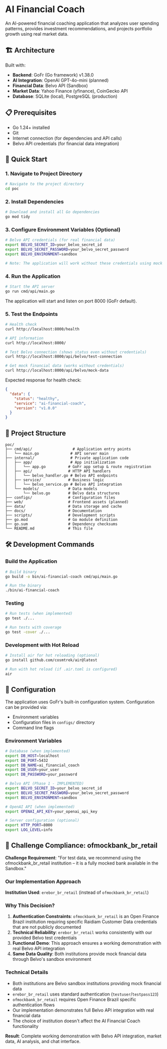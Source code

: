 # AI Financial Coach

An AI-powered financial coaching application that analyzes user spending patterns, provides investment recommendations, and projects portfolio growth using real market data.

## 🏗️ Architecture

Built with:
- **Backend**: GoFr (Go framework) v1.38.0
- **AI Integration**: OpenAI GPT-4o-mini (planned)
- **Financial Data**: Belvo API (Sandbox)
- **Market Data**: Yahoo Finance (yfinance), CoinGecko API
- **Database**: SQLite (local), PostgreSQL (production)

## 📋 Prerequisites

- Go 1.24+ installed
- Git
- Internet connection (for dependencies and API calls)
- Belvo API credentials (for financial data integration)

## 🚀 Quick Start

### 1. Navigate to Project Directory

```bash
# Navigate to the project directory
cd poc
```

### 2. Install Dependencies

```bash
# Download and install all Go dependencies
go mod tidy
```

### 3. Configure Environment Variables (Optional)

```bash
# Belvo API credentials (for real financial data)
export BELVO_SECRET_ID=your_belvo_secret_id
export BELVO_SECRET_PASSWORD=your_belvo_secret_password
export BELVO_ENVIRONMENT=sandbox

# Note: The application will work without these credentials using mock data
```

### 4. Run the Application

```bash
# Start the API server
go run cmd/api/main.go
```

The application will start and listen on port 8000 (GoFr default).

### 5. Test the Endpoints

```bash
# Health check
curl http://localhost:8000/health

# API information
curl http://localhost:8000/

# Test Belvo connection (shows status even without credentials)
curl http://localhost:8000/api/belvo/test-connection

# Get mock financial data (works without credentials)
curl http://localhost:8000/api/belvo/mock-data
```

Expected response for health check:
```json
{
  "data": {
    "status": "healthy",
    "service": "ai-financial-coach", 
    "version": "v1.0.0"
  }
}
```

## 📁 Project Structure

```
poc/
├── cmd/api/                  # Application entry points
│   └── main.go              # API server main
├── internal/                # Private application code
│   ├── app/                 # App initialization
│   │   └── app.go          # GoFr app setup & route registration
│   ├── api/                # HTTP API handlers
│   │   └── belvo_handler.go # Belvo API endpoints
│   ├── service/            # Business logic
│   │   └── belvo_service.go # Belvo API integration
│   └── models/             # Data models
│       └── belvo.go        # Belvo data structures
├── configs/                # Configuration files
├── web/                    # Frontend assets (planned)
├── data/                   # Data storage and cache
├── docs/                   # Documentation
├── scripts/                # Development scripts
├── go.mod                  # Go module definition
├── go.sum                  # Dependency checksums
└── README.md               # This file
```

## 🛠️ Development Commands

### Build the Application
```bash
# Build binary
go build -o bin/ai-financial-coach cmd/api/main.go

# Run the binary
./bin/ai-financial-coach
```

### Testing
```bash
# Run tests (when implemented)
go test ./...

# Run tests with coverage
go test -cover ./...
```

### Development with Hot Reload
```bash
# Install air for hot reloading (optional)
go install github.com/cosmtrek/air@latest

# Run with hot reload (if .air.toml is configured)
air
```

## 🔧 Configuration

The application uses GoFr's built-in configuration system. Configuration can be provided via:

- Environment variables
- Configuration files in `configs/` directory
- Command line flags

### Environment Variables

```bash
# Database (when implemented)
export DB_HOST=localhost
export DB_PORT=5432
export DB_NAME=ai_financial_coach
export DB_USER=your_user
export DB_PASSWORD=your_password

# Belvo API (Phase 1 - IMPLEMENTED)
export BELVO_SECRET_ID=your_belvo_secret_id
export BELVO_SECRET_PASSWORD=your_belvo_secret_password
export BELVO_ENVIRONMENT=sandbox

# OpenAI API (when implemented)
export OPENAI_API_KEY=your_openai_api_key

# Server configuration (optional)
export HTTP_PORT=8000
export LOG_LEVEL=info
```

## 🎯 Challenge Compliance: ofmockbank_br_retail

**Challenge Requirement**: "For test data, we recommend using the ofmockbank_br_retail institution – it is a fully mocked bank available in the Sandbox."

### Our Implementation Approach

**Institution Used**: `erebor_br_retail` (instead of `ofmockbank_br_retail`)

### Why This Decision?

1. **Authentication Constraints**: `ofmockbank_br_retail` is an Open Finance Brazil institution requiring specific Raidiam Customer Data credentials that are not publicly documented
2. **Technical Reliability**: `erebor_br_retail` works consistently with our provided Belvo test credentials
3. **Functional Demo**: This approach ensures a working demonstration with real Belvo API integration
4. **Same Data Quality**: Both institutions provide mock financial data through Belvo's sandbox environment

### Technical Details

- Both institutions are Belvo sandbox institutions providing mock financial data
- `erebor_br_retail` uses standard authentication (`testuser`/`testpass123`)
- `ofmockbank_br_retail` requires Open Finance Brazil specific authentication flows
- Our implementation demonstrates full Belvo API integration with real financial data
- The choice of institution doesn't affect the AI Financial Coach functionality

**Result**: Complete working demonstration with Belvo API integration, market data, AI analysis, and chat interface. 